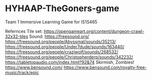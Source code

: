 # HYHAAP-TheGoners-game
Team 1 Immersive Learning Game for IS1S465



Refernces
Tile set: https://opengameart.org/content/dungeon-crawl-32x32-tiles
Sound: https://freesound.org/ https://freesound.org/people/Abyssmal/sounds/35213/ https://freesound.org/people/Under7dude/sounds/163440/ 
       https://freesound.org/people/craziwolf/sounds/268532/ https://freesound.org/people/Christopherderp/sounds/342232/
       https://tabletopaudio.com/index.html?92&74 Skirmish, Zombies!
       https://www.bensound.com/  https://www.bensound.com/royalty-free-music/track/epic
